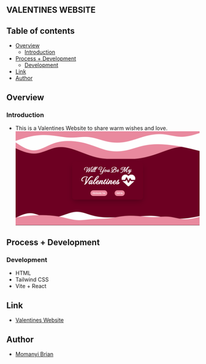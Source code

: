 ## VALENTINES WEBSITE

## Table of contents

- [Overview](#overview)
    - [Introduction](#introduction)
- [Process + Development](#process--development)
    - [Development](#development)
- [Link](#link)
- [Author](#author)

## Overview
### Introduction
- This is a Valentines Website to share warm wishes and love.
![alt text](image/valentines.PNG)

## Process + Development
### Development
- HTML
- Tailwind CSS
- Vite + React

## Link
- [Valentines Website](https://happy-valentines-website.vercel.app/)

## Author
- [Momanyi Brian](https://portfolio-momanyi-brian.vercel.app)